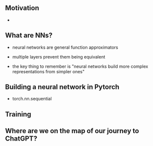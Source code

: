 ## Motivation

-

## What are NNs?

- neural networks are general function approximators

- multiple layers prevent them being equivalent

- the key thing to remember is "neural networks build more complex representations from simpler ones"

## Building a neural network in Pytorch

- torch.nn.sequential

## Training

## Where are we on the map of our journey to ChatGPT?
